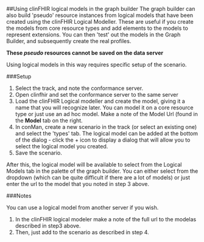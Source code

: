 ##Using clinFHIR logical models in the graph builder
The graph builder can also build 'pseudo' resource instances from logical models that have been created using the clinFHIR Logical Modeller. These are useful if you create the models from core resource types and add elements to the models to represent extensions. You can then 'test' out the models in the Graph Builder, and subsequently create the real profiles.

**These *pseudo* resources cannot be saved on the data server**

Using logical models in this way requires specific setup of the scenario.

###Setup

1. Select the track, and note the conformance server.
2. Open clinfhir and set the conformance server to the same server
3. Load the clinFHIR Logical modeller and create the model, giving it a name that you will recognize later. You can model it on a core resource type or just use an ad hoc model. Make a note of the Model Url (found in the **Model** tab on the right.
4. In conMan, create a new scenario in the track (or select an existing one) and select the 'types' tab. The logical model can be added at the bottom of the dialog - click the + icon to display a dialog that will allow you to select the logical model you created.
5. Save the scenario.

After this, the logical model will be available to select from the Logical Models tab in the palette of the graph builder. You can either select from the dropdown (which can be quite difficult if there are a lot of models) or just enter the url to the model that you noted in step 3 above.

###Notes

You can use a logical model from another server if you wish.

1. In the clinFHIR logical modeler make a note of the full url to the modelas described in step3 above.
2. Then, just add to the scenario as described in step 4.
